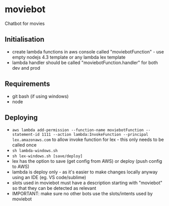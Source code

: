 # moviebot
Chatbot for movies

## Initialisation

- create lambda functions in aws console called "moviebotFunction" - use empty nodejs 4.3 template or any lambda lex template
- lambda handler should be called "moviebotFunction.handler" for both dev and prod

## Requirements
- git bash (if using windows)
- node

## Deploying
- `aws lambda add-permission --function-name moviebotFunction --statement-id 1111 --action lambda:InvokeFunction --principal lex.amazonaws.com` to allow invoke function for lex - this only needs to be called once
- `sh lambda-windows.sh`
- `sh lex-windows.sh [save/deploy]`
- lex has the option to save (get config from AWS) or deploy (push config to AWS)
- lambda is deploy only - as it's easier to make changes locally anyway using an IDE (eg. VS code/sublime)
- slots used in moviebot must have a description starting with "moviebot" so that they can be detected as relevant
- IMPORTANT: make sure no other bots use the slots/intents used by moviebot